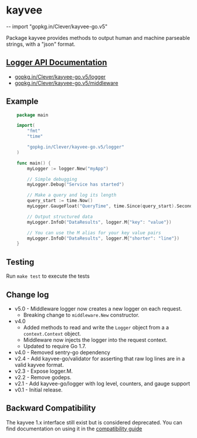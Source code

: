 # kayvee
--
    import "gopkg.in/Clever/kayvee-go.v5"

Package kayvee provides methods to output human and machine parseable strings,
with a "json" format.

## [Logger API Documentation](./logger)

* [gopkg.in/Clever/kayvee-go.v5/logger](https://godoc.org/gopkg.in/Clever/kayvee-go.v5/logger)
* [gopkg.in/Clever/kayvee-go.v5/middleware](https://godoc.org/gopkg.in/Clever/kayvee-go.v5/middleware)

## Example

```go
    package main

    import(
        "fmt"
        "time"

        "gopkg.in/Clever/kayvee-go.v5/logger"
    )

    func main() {
        myLogger := logger.New("myApp")

        // Simple debugging
        myLogger.Debug("Service has started")

        // Make a query and log its length
        query_start := time.Now()
        myLogger.GaugeFloat("QueryTime", time.Since(query_start).Seconds())

        // Output structured data
        myLogger.InfoD("DataResults", logger.M{"key": "value"})

        // You can use the M alias for your key value pairs
        myLogger.InfoD("DataResults", logger.M{"shorter": "line"})
    }
```


## Testing

Run `make test` to execute the tests

## Change log

- v5.0 - Middleware logger now creates a new logger on each request.
  - Breaking change to `middleware.New` constructor.
- v4.0
  - Added methods to read and write the `Logger` object from a a `context.Context` object.
  - Middleware now injects the logger into the request context.
  - Updated to require Go 1.7.
- v4.0 - Removed sentry-go dependency
- v2.4 - Add kayvee-go/validator for asserting that raw log lines are in a valid kayvee format.
- v2.3 - Expose logger.M.
- v2.2 - Remove godeps.
- v2.1 - Add kayvee-go/logger with log level, counters, and gauge support
- v0.1 - Initial release.

## Backward Compatibility

The kayvee 1.x interface still exist but is considered deprecated. You can find documentation on using it in the [compatibility guide](./compatibility.md)
